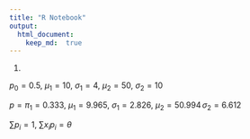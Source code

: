 ```yaml
---
title: "R Notebook"
output: 
  html_document:
    keep_md:  true
---
```



1.

$p_0=0.5,\   \mu_1 = 10,\ \sigma_1=4,\ \mu_2=50,\ \sigma_2=10$


$p=\pi_1=0.333,\ \mu_1=9.965,\ \sigma_1=2.826,\ \mu_2 = 50.994\, \sigma_2=6.612$

$\sum p_i =1,\ \sum x_ip_i = \theta$
